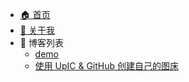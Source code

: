 * [:house: 首页](/?id=main)
* [:boy: 关于我](/biography/?id=2)
* :receipt: 博客列表
  * [demo](/blogs/demo.md)
  * [使用 UpIC & GitHub 创建自己的图床](/blogs/upicGithub.md)

